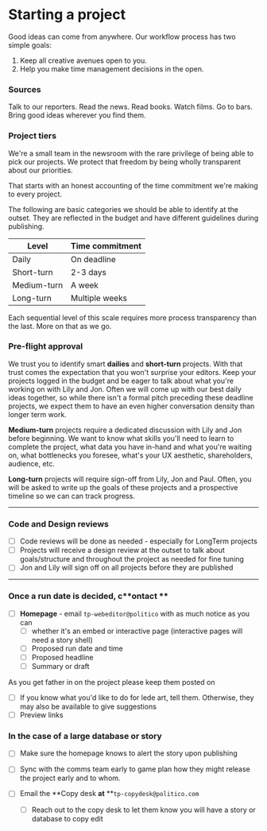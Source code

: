# Starting a project

Good ideas can come from anywhere. Our workflow process has two simple goals:

 1. Keep all creative avenues open to you.
 2. Help you make time management decisions in the open.


### Sources

Talk to our reporters. Read the news. Read books. Watch films. Go to bars. Bring good ideas wherever you find them.

### Project tiers

We're a small team in the newsroom with the rare privilege of being able to pick our projects. We protect that freedom by being wholly transparent about our priorities.

That starts with an honest accounting of the time commitment we're making to every project.

The following are basic categories we should be able to identify at the outset. They are reflected in the budget and have different guidelines during publishing.

| Level  | Time commitment  |
|---|---|
| Daily   | On deadline  |
| Short-turn  | 2-3 days  |
| Medium-turn  | A week  |
| Long-turn  | Multiple weeks  |

Each sequential level of this scale requires more process transparency than the last. More on that as we go.


### Pre-flight approval

We trust you to identify smart **dailies** and **short-turn** projects. With that trust comes the expectation that you won't surprise your editors. Keep your projects logged in the budget and be eager to talk about what you're working on with Lily and Jon. Often we will come up with our best daily ideas together, so while there isn't a formal pitch preceding these deadline projects, we expect them to have an even higher conversation density than longer term work.

**Medium-turn** projects require a dedicated discussion with Lily and Jon before beginning. We want to know what skills you'll need to learn to complete the project, what data you have in-hand and what you're waiting on, what bottlenecks you foresee, what's your UX aesthetic, shareholders, audience, etc.

**Long-turn** projects will require sign-off from Lily, Jon and Paul. Often, you will be asked to write up the goals of these projects and a prospective timeline so we can can track progress.

---


### Code and Design reviews

* [ ] Code reviews will be done as needed - especially for LongTerm projects
* [ ] Projects will receive a design review at the outset to talk about goals/structure and throughout the project as needed for fine tuning
* [ ] Jon and Lily will sign off on all projects before they are published

---

### Once a run date is decided, c**ontact **

* [ ] **Homepage** - email `tp-webeditor@politico` with as much notice as you can
  * [ ] whether it's an embed or interactive page \(interactive pages will need a story shell\)
  * [ ] Proposed run date and time
  * [ ] Proposed headline
  * [ ] Summary or draft

As you get father in on the project please keep them posted on

* [ ] If you know what you'd like to do for lede art, tell them. Otherwise, they may also be available to give suggestions
* [ ] Preview links

### **In the case of a large database or story**

* [ ] Make sure the homepage knows to alert the story upon publishing
* [ ] Sync with the comms team early to game plan how they might release the project early and to whom.

* [ ] Email the **Copy desk **at** **`tp-copydesk@politico.com`

  * [ ] Reach out to the copy desk to let them know you will have a story or database to copy edit 



